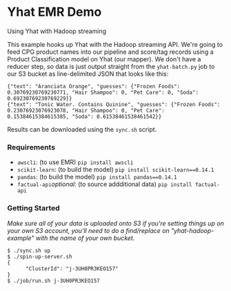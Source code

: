 # Yhat EMR Demo
Using Yhat with Hadoop streaming

This example hooks up Yhat with the Hadoop streaming API. We're going to feed 
CPG product names into our pipeline and score/tag records using a Product 
Classification model on Yhat (our mapper). We don't have a reducer step, so data
is just output straight from the `yhat-batch.py` job to our S3 bucket as 
line-delimited JSON that looks like this:

```
{"text": "Aranciata Orange", "guesses": {"Frozen Foods": 0.30769230769230771, "Hair Shampoo": 0, "Pet Care": 0, "Soda": 0.69230769230769229}}
{"text": "Tonic Water. Contains Quinine", "guesses": {"Frozen Foods": 0.23076923076923078, "Hair Shampoo": 0, "Pet Care": 0.15384615384615385, "Soda": 0.61538461538461542}}
```

Results can be downloaded using the `sync.sh` script.

### Requirements

- `awscli`: (to use EMR) `pip install awscli`
- `scikit-learn`: (to build the model) `pip install scikit-learn==0.14.1`
- `pandas`: (to build the model) `pip install pandas==0.14.1`
- `factual-api`*optional*: (to source addditional data) `pip install factual-api`

### Getting Started

*Make sure all of your data is uploaded onto S3 if you're setting things up on 
your own S3 account, you'll need to do a find/replace on "yhat-hadoop-example" 
with the name of your own bucket.*
```
$ ./sync.sh up
$ ./spin-up-server.sh
{
      "ClusterId": "j-3UH0PR3KEO157"
}
$ ./job/run.sh j-3UH0PR3KEO157
```
